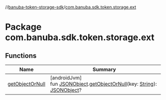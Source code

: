 //[banuba-token-storage-sdk](../../index.md)/[com.banuba.sdk.token.storage.ext](index.md)

# Package com.banuba.sdk.token.storage.ext

## Functions

| Name | Summary |
|---|---|
| [getObjectOrNull](get-object-or-null.md) | [androidJvm]<br>fun [JSONObject](https://developer.android.com/reference/kotlin/org/json/JSONObject.html).[getObjectOrNull](get-object-or-null.md)(key: [String](https://kotlinlang.org/api/latest/jvm/stdlib/kotlin/-string/index.html)): [JSONObject](https://developer.android.com/reference/kotlin/org/json/JSONObject.html)? |

